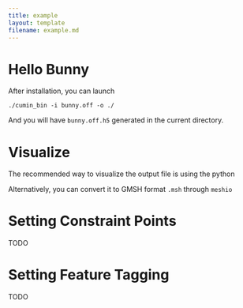 ```yaml
---
title: example
layout: template
filename: example.md
--- 
```


# Hello Bunny
After installation, you can launch 
```
./cumin_bin -i bunny.off -o ./
```
And you will have `bunny.off.h5` generated in the current directory.

# Visualize
The recommended way to visualize the output file is using the python

Alternatively, you can convert it to GMSH format `.msh` through `meshio`

# Setting Constraint Points
TODO

# Setting Feature Tagging
TODO
